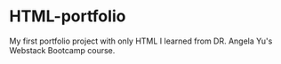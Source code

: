 # HTML-portfolio
My first portfolio project with only HTML I learned from DR. Angela Yu's Webstack Bootcamp course.

